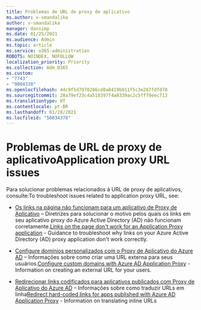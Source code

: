 ```yaml
---
title: Problemas de URL de proxy de aplicativo
ms.author: v-smandalika
author: v-smandalika
manager: dansimp
ms.date: 01/25/2021
ms.audience: Admin
ms.topic: article
ms.service: o365-administration
ROBOTS: NOINDEX, NOFOLLOW
localization_priority: Priority
ms.collection: Adm_O365
ms.custom:
- "7743"
- "9004338"
ms.openlocfilehash: 44c9f5d7970286cd0a8419b911f5c3e287fdfd70
ms.sourcegitcommit: 28a79ef23c4a510397f4a8339ac2c5ff70eec713
ms.translationtype: HT
ms.contentlocale: pt-BR
ms.lasthandoff: 01/28/2021
ms.locfileid: "50034378"
---
```

# <a name="application-proxy-url-issues"></a><span data-ttu-id="a1a0a-102">Problemas de URL de proxy de aplicativo</span><span class="sxs-lookup"><span data-stu-id="a1a0a-102">Application proxy URL issues</span></span>

<span data-ttu-id="a1a0a-103">Para solucionar problemas relacionados à URL de proxy de aplicativos, consulte:</span><span class="sxs-lookup"><span data-stu-id="a1a0a-103">To troubleshoot issues related to application proxy URL, see:</span></span>

- <span data-ttu-id="a1a0a-104">[Os links na página não funcionam para um aplicativo de Proxy de Aplicativo](https://docs.microsoft.com/azure/active-directory/manage-apps/application-proxy-page-links-broken-problem)  – Diretrizes para solucionar o motivo pelos quais os links em seu aplicativo proxy do Azure Active Directory (AD) não funcionam corretamente.</span><span class="sxs-lookup"><span data-stu-id="a1a0a-104">[Links on the page don't work for an Application Proxy application](https://docs.microsoft.com/azure/active-directory/manage-apps/application-proxy-page-links-broken-problem)  - Guidance to troubleshoot why links on your Azure Active Directory (AD) proxy application don't work correctly.</span></span>

- <span data-ttu-id="a1a0a-105">[Configure domínios personalizados com o Proxy de Aplicativo do Azure AD](https://docs.microsoft.com/azure/active-directory/manage-apps/application-proxy-configure-custom-domain)  – Informações sobre como criar uma URL externa para seus usuários.</span><span class="sxs-lookup"><span data-stu-id="a1a0a-105">[Configure custom domains with Azure AD Application Proxy](https://docs.microsoft.com/azure/active-directory/manage-apps/application-proxy-configure-custom-domain)  - Information on creating an external URL for your users.</span></span>

- <span data-ttu-id="a1a0a-106">[Redirecionar links codificados para aplicativos publicados com Proxy de Aplicativo do Azure AD](https://docs.microsoft.com/azure/active-directory/manage-apps/application-proxy-configure-hard-coded-link-translation)  – Informações sobre como traduzir URLs em linha</span><span class="sxs-lookup"><span data-stu-id="a1a0a-106">[Redirect hard-coded links for apps published with Azure AD Application Proxy](https://docs.microsoft.com/azure/active-directory/manage-apps/application-proxy-configure-hard-coded-link-translation)  - Information on translating inline URLs</span></span>

